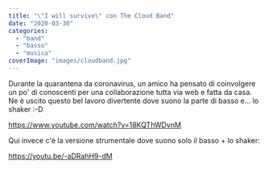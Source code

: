 ```yaml
---
title: "\"I will survive\" con The Cloud Band"
date: "2020-03-30"
categories: 
  - "band"
  - "basso"
  - "musica"
coverImage: "images/cloudband.jpg"
---
```


Durante la quarantena da coronavirus, un amico ha pensato di coinvolgere un po' di conoscenti per una collaborazione tutta via web e fatta da casa.  
Ne è uscito questo bel lavoro divertente dove suono la parte di basso e... lo shaker :-D

https://www.youtube.com/watch?v=18KQThWDvnM

Qui invece c'è la versione strumentale dove suono solo il basso + lo shaker:

https://youtu.be/-aDRahH9-dM
